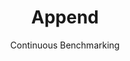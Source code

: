 ---
layout: docu
title: Append
subtitle: Continuous Benchmarking
selected: Append
expanded: Benchmarking
benchmark_group: append
---